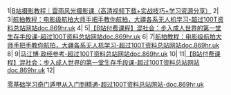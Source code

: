 1|[B站摄影教程｜雷雨风光摄影课（高清视频下载+实战技巧+学习资源分享）](https://pan.quark.cn/s/9b6e4e5360ca)
2|
3|[航拍教程：电影级航拍大师手把手教你航拍，大疆各系无人机学习-超过100T资料总站网站doc.869hr.uk](https://pan.quark.cn/s/e8a7abed3692)
4|
5|[【B站付费课程】混社会：步入成人世界的第一堂生存手段课-超过100T资料总站网站doc.869hr.uk](https://pan.quark.cn/s/554e7706728b)
6|
7|[航拍教程：电影级航拍大师手把手教你航拍，大疆各系无人机学习-超过100T资料总站网站doc.869hr.uk](https://pan.quark.cn/s/56923ccd7dca)
8|
9|[马江博·政经参考-超过100T资料总站网站doc.869hr.uk](https://pan.quark.cn/s/d4a5467acfef)
10|
11|[【B站付费课程】混社会：步入成人世界的第一堂生存手段课-超过100T资料总站网站doc.869hr.uk](https://pan.quark.cn/s/e47cd5cb43e2)
12|

[零基础学习奇门遁甲从入门到精通-超过100T资料总站网站-doc.869hr.uk](https://pan.quark.cn/s/3c59dc842c22)
